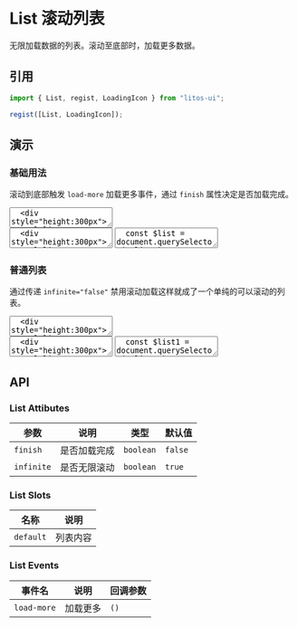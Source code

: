 # List 滚动列表

无限加载数据的列表。滚动至底部时，加载更多数据。

## 引用

```js
import { List, regist, LoadingIcon } from "litos-ui";

regist([List, LoadingIcon]);
```

## 演示

<script setup>
  import { $one, on, off } from 'ph-utils/dom';
  import { onMounted, onUnmounted, nextTick } from 'vue';

  let $list;
  let $list1;
  // 模拟分页数据
  let start = 0;
  let max = 20;
  let step = 10;

  function handleLoadmore() {
     // 模拟数据加载
    setTimeout(() => {
      if ($list && start < max) {
        let isFinish = false;
        let end = start + step;
        if (start + step >= max) {
          isFinish = true;
          end = max;
        }
        $list.append(createRenderFragemnt(start, end));
        if (isFinish) {
          $list.setAttribute('finish', 'finish');
        } else {
          $list.removeAttribute('finish');
        }
        start = end;
      }
    }, 1000);
  }

  function createRenderFragemnt(start, end) {
    const fragment = document.createDocumentFragment();
    for (let i = start; i < end; i++) {
      const $div = document.createElement('div');
      $div.style.cssText = 'padding: 10px; border-bottom: 1px solid #dedede;';
      $div.textContent = i;
      fragment.appendChild($div);
    }
    return fragment;
  }

  onMounted(() => {
    nextTick(() => {
      $list = $one('#list');
      if ($list) {
        on($list, 'load-more', handleLoadmore);
      }

      $list1 = $one('#list1');
      if ($list1) {
        $list1.append(createRenderFragemnt(0, 100));
      }
    });
  });

  onUnmounted(() => {
    if ($list) {
      off($list, 'load-more', handleLoadmore);
    }
  });
</script>

### 基础用法

滚动到底部触发 `load-more` 加载更多事件，通过 `finish` 属性决定是否加载完成。

<ClientOnly>
<l-code-preview>
<textarea lang="html">
  <div style="height:300px">
    <l-list id="list"></l-list>
  </div>
</textarea>
<div class="source">
<textarea lang="html">
  <div style="height:300px">
    <l-list id="list"></l-list>
  </div>
</textarea>
<textarea lang="js">
  const $list = document.querySelector('#list');
  // 模拟分页数据
  let start = 0;
  let max = 20;
  let step = 10;
  //-
  function handleLoadmore() {
     // 模拟数据加载
    setTimeout(() => {
      if ($list && start < max) {
        let isFinish = false;
        let end = start + step;
        if (start + step >= max) {
          isFinish = true;
          end = max;
        }
        $list.append(createRenderFragemnt(start, end));
        if (isFinish) {
          $list.setAttribute('finish', 'finish');
        } else {
          $list.removeAttribute('finish');
        }
        start = end;
      }
    }, 1000);
  }
  //-
  function createRenderFragemnt(start, end) {
    const fragment = document.createDocumentFragment();
    for (let i = start; i < end; i++) {
      const $div = document.createElement('div');
      $div.style.cssText = 'padding: 10px; border-bottom: 1px solid #dedede;';
      $div.textContent = i;
      fragment.appendChild($div);
    }
    return fragment;
  }
  //-
  // 监听加载事件
  $list.addEventListener('load-more', handleLoadmore);
</textarea>
</div>
</l-code-preview>
</ClientOnly>

### 普通列表

通过传递 `infinite="false"` 禁用滚动加载这样就成了一个单纯的可以滚动的列表。

<ClientOnly>
<l-code-preview>
<textarea lang="html">
  <div style="height:300px">
    <l-list id="list1" infinite="false"></l-list>
  </div>
</textarea>
<div class="source">
<textarea lang="html">
  <div style="height:300px">
    <l-list id="list1" infinite="false"></l-list>
  </div>
</textarea>
<textarea lang="js">
  const $list1 = document.querySelector('#list1');
  $list1.append(createRenderFragemnt(0, 100));
</textarea>
</div>
</l-code-preview>
</ClientOnly>

## API

### List Attibutes

<!-- prettier-ignore -->
| 参数 | 说明 | 类型 | 默认值 |
| --- | --- | --- | --- |
| `finish` | 是否加载完成 | `boolean` | `false` |
| `infinite` | 是否无限滚动 | `boolean` | `true` |

### List Slots

<!-- prettier-ignore -->
| 名称 | 说明 |
| --- | --- |
| `default` | 列表内容 |

### List Events

<!-- prettier-ignore -->
| 事件名 | 说明 | 回调参数 |
| --- | --- | --- |
| `load-more` | 加载更多 | `()` |
